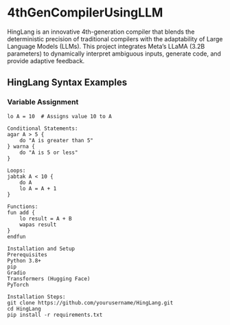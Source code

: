 # 4thGenCompilerUsingLLM
HingLang is an innovative 4th-generation compiler that blends the deterministic precision of traditional compilers with the adaptability of Large Language Models (LLMs). This project integrates Meta’s LLaMA (3.2B parameters) to dynamically interpret ambiguous inputs, generate code, and provide adaptive feedback.

## **HingLang Syntax Examples**  

### **Variable Assignment**
```hinglish
lo A = 10  # Assigns value 10 to A

Conditional Statements:
agar A > 5 {
    do "A is greater than 5"
} warna {
    do "A is 5 or less"
}

Loops:
jabtak A < 10 {
    do A
    lo A = A + 1
}

Functions:
fun add {
    lo result = A + B
    wapas result
}
endfun

Installation and Setup
Prerequisites
Python 3.8+
pip
Gradio
Transformers (Hugging Face)
PyTorch

Installation Steps:
git clone https://github.com/yourusername/HingLang.git
cd HingLang
pip install -r requirements.txt
